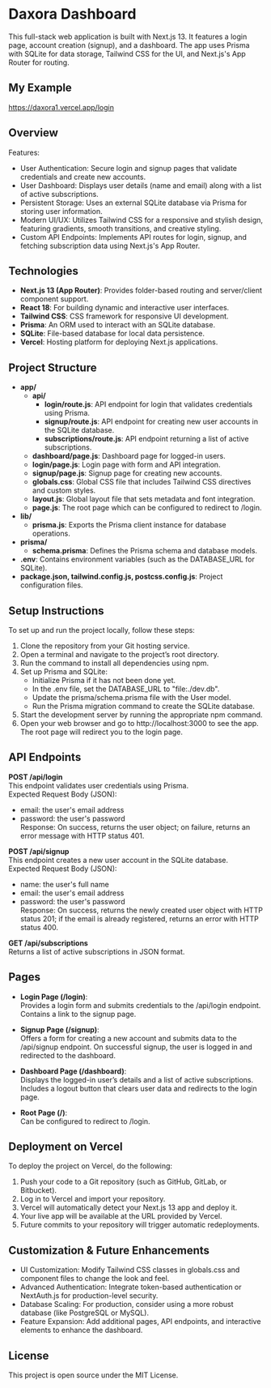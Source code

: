 # Daxora Dashboard

This full-stack web application is built with Next.js 13. It features a login page, account creation (signup), and a dashboard. The app uses Prisma with SQLite for data storage, Tailwind CSS for the UI, and Next.js's App Router for routing.

## My Example
https://daxora1.vercel.app/login

## Overview

Features:
- User Authentication: Secure login and signup pages that validate credentials and create new accounts.
- User Dashboard: Displays user details (name and email) along with a list of active subscriptions.
- Persistent Storage: Uses an external SQLite database via Prisma for storing user information.
- Modern UI/UX: Utilizes Tailwind CSS for a responsive and stylish design, featuring gradients, smooth transitions, and creative styling.
- Custom API Endpoints: Implements API routes for login, signup, and fetching subscription data using Next.js's App Router.

## Technologies

- **Next.js 13 (App Router)**: Provides folder-based routing and server/client component support.
- **React 18**: For building dynamic and interactive user interfaces.
- **Tailwind CSS**: CSS framework for responsive UI development.
- **Prisma**: An ORM used to interact with an SQLite database.
- **SQLite**: File-based database for local data persistence.
- **Vercel**: Hosting platform for deploying Next.js applications.

## Project Structure

- **app/**
  - **api/**
    - **login/route.js**: API endpoint for login that validates credentials using Prisma.
    - **signup/route.js**: API endpoint for creating new user accounts in the SQLite database.
    - **subscriptions/route.js**: API endpoint returning a list of active subscriptions.
  - **dashboard/page.js**: Dashboard page for logged-in users.
  - **login/page.js**: Login page with form and API integration.
  - **signup/page.js**: Signup page for creating new accounts.
  - **globals.css**: Global CSS file that includes Tailwind CSS directives and custom styles.
  - **layout.js**: Global layout file that sets metadata and font integration.
  - **page.js**: The root page which can be configured to redirect to /login.
- **lib/**
  - **prisma.js**: Exports the Prisma client instance for database operations.
- **prisma/**
  - **schema.prisma**: Defines the Prisma schema and database models.
- **.env**: Contains environment variables (such as the DATABASE_URL for SQLite).
- **package.json, tailwind.config.js, postcss.config.js**: Project configuration files.

## Setup Instructions

To set up and run the project locally, follow these steps:

1. Clone the repository from your Git hosting service.
2. Open a terminal and navigate to the project’s root directory.
3. Run the command to install all dependencies using npm.
4. Set up Prisma and SQLite:
   - Initialize Prisma if it has not been done yet.
   - In the .env file, set the DATABASE_URL to "file:./dev.db".
   - Update the prisma/schema.prisma file with the User model.
   - Run the Prisma migration command to create the SQLite database.
5. Start the development server by running the appropriate npm command.
6. Open your web browser and go to http://localhost:3000 to see the app. The root page will redirect you to the login page.

## API Endpoints

**POST /api/login**  
This endpoint validates user credentials using Prisma.  
Expected Request Body (JSON):
- email: the user's email address
- password: the user's password  
Response: On success, returns the user object; on failure, returns an error message with HTTP status 401.

**POST /api/signup**  
This endpoint creates a new user account in the SQLite database.  
Expected Request Body (JSON):
- name: the user's full name
- email: the user's email address
- password: the user's password  
Response: On success, returns the newly created user object with HTTP status 201; if the email is already registered, returns an error with HTTP status 400.

**GET /api/subscriptions**  
Returns a list of active subscriptions in JSON format.

## Pages

- **Login Page (/login)**:  
  Provides a login form and submits credentials to the /api/login endpoint. Contains a link to the signup page.

- **Signup Page (/signup)**:  
  Offers a form for creating a new account and submits data to the /api/signup endpoint. On successful signup, the user is logged in and redirected to the dashboard.

- **Dashboard Page (/dashboard)**:  
  Displays the logged-in user’s details and a list of active subscriptions. Includes a logout button that clears user data and redirects to the login page.

- **Root Page (/)**:  
  Can be configured to redirect to /login.

## Deployment on Vercel

To deploy the project on Vercel, do the following:

1. Push your code to a Git repository (such as GitHub, GitLab, or Bitbucket).
2. Log in to Vercel and import your repository.
3. Vercel will automatically detect your Next.js 13 app and deploy it.
4. Your live app will be available at the URL provided by Vercel.
5. Future commits to your repository will trigger automatic redeployments.

## Customization & Future Enhancements

- UI Customization: Modify Tailwind CSS classes in globals.css and component files to change the look and feel.
- Advanced Authentication: Integrate token-based authentication or NextAuth.js for production-level security.
- Database Scaling: For production, consider using a more robust database (like PostgreSQL or MySQL).
- Feature Expansion: Add additional pages, API endpoints, and interactive elements to enhance the dashboard.

## License

This project is open source under the MIT License.